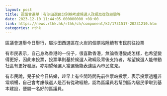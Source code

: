 ```yaml
---
layout: post
title: 區議會選舉｜有沙田選民分別稱考慮候選人政綱及從政經驗等
date: 2023-12-10 11:44:05.000000000 +08:00
link: https://news.rthk.hk/rthk/ch/component/k2/1731517-20231210.htm
categories: rthk
---
```


區議會選舉今日舉行，屬沙田西選區在火炭的個票站陸續有市民前往投票

有市民表示，自己身為香港的一份子，很喜歡香港，無論香港變成怎樣，也希望變得更好，因此來投票，投票準則基於候選人政綱及背後支持者，希望候選人能帶動社區有更好發展，亦期望候選人當選後能表達區內市民意見。

有市民說，兒子於今日結婚，趁早上有空閒時間先前往票站投票，表示投票過程非常順暢，自己會考慮候選人是否有從政經驗，認為區議員若幫到區內居民爭取到基本建設，便屬一名好的區議員。
